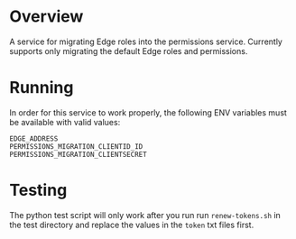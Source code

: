 # Overview

A service for migrating Edge roles into the permissions service.  Currently supports
only migrating the default Edge roles and permissions.

# Running

In order for this service to work properly, the following ENV variables must be available with valid values:  

`EDGE_ADDRESS`  
`PERMISSIONS_MIGRATION_CLIENTID_ID`  
`PERMISSIONS_MIGRATION_CLIENTSECRET`  


# Testing

The python test script will only work after you run run `renew-tokens.sh` in the test directory and replace 
the values in the `token` txt files first.